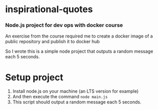 # inspirational-quotes
### Node.js project for dev ops with docker course
An exercise from the course required me to create a docker image of a public repository and publish it to docker hub

So I wrote this is a simple node project that outputs a random message each 5 seconds.

# Setup project
1) Install node.js on your machine (an LTS version for example)
2) And then execute the command ``node main.js``
3) This script should output a random message each 5 seconds.
